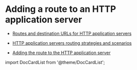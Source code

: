 # Adding a route to an HTTP application server

- [Routes and destination URLs for HTTP application servers](./dmug-routes-destinations-urls-http-application-servers.md)

- [HTTP application servers routing strategies and scenarios](./dmug-http-as-routing-strategies-scenarios.md)

- [Adding the route to the HTTP application server](./dmug-add-route-to-http-application-server.md)

import DocCardList from '@theme/DocCardList';

<DocCardList />
